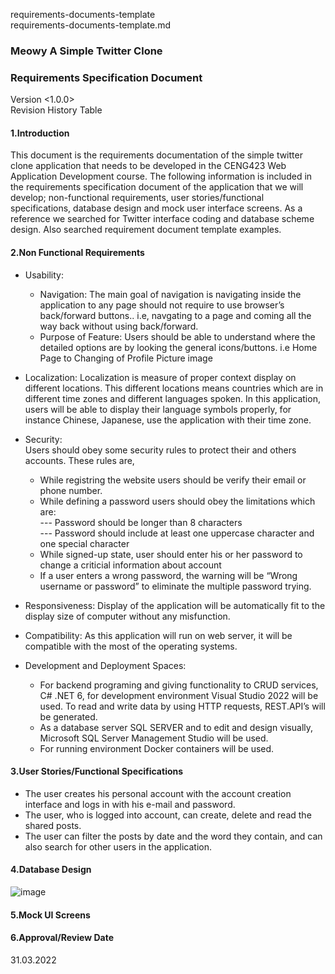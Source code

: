 requirements-documents-template  
requirements-documents-template.md
### Meowy A Simple Twitter Clone
### Requirements Specification Document
Version <1.0.0>  
Revision History Table

#### 1.Introduction  
This document is the requirements documentation of the simple twitter clone application that needs to be developed in the CENG423 Web Application Development course. The following information is included in the requirements specification document of the application that we will develop; non-functional requirements, user stories/functional specifications, database design and mock user interface screens. As a reference we searched for Twitter interface coding and database scheme design.
Also searched requirement document template examples.

#### 2.Non Functional Requirements  

- Usability:   
  * Navigation: The main goal of navigation is navigating inside the application to any page should not require to use browser’s back/forward buttons.. i.e, navgating to  a page and coming all the way back without using back/forward.  
  * Purpose of Feature: Users should be able to understand where the detailed options are by looking the general icons/buttons.  i.e Home Page to Changing of Profile   Picture image  
  
- Localization: Localization is measure of proper context display on different locations. This different locations means countries which are in different time zones and different languages spoken. In this application, users will be able to display their language symbols properly, for instance Chinese, Japanese, use the application with their time zone.  
- Security:  
	Users should obey some security rules to protect their and others accounts. These rules are,  
  *	While registring the website users should be verify their email or phone number.   
  *	While defining a password users should obey the limitations which are:  
    ---	Password should be longer than 8 characters  
    ---	Password should include at least one uppercase character and one special character  
  *	While signed-up state, user should enter his or her password to change a criticial information  about account  
  *	If a user enters a wrong password, the warning will be “Wrong username or password” to eliminate the multiple password trying.  

- Responsiveness: Display of the application will be automatically fit to the display size of computer without any misfunction.  

- Compatibility: As this application will run on web server, it will be compatible with the most of the operating systems.  

- Development and Deployment Spaces:  
  *	For backend programing and giving functionality to CRUD services, C# .NET 6, for development environment Visual Studio 2022 will be used. To read and write data by using HTTP requests, REST.API’s will be generated.  
  *	As a database server SQL SERVER and to edit and design visually, Microsoft SQL Server Management Studio will be used.   
  *	For running environment Docker containers will be used.  

#### 3.User Stories/Functional Specifications  
- The user creates his personal account with the account creation interface and logs in with his e-mail and password.  
- The user, who is logged into account, can create, delete and read the shared posts.  
- The user can filter the posts by date and the word they contain, and can also search for other users in the application.

#### 4.Database Design  
![image](https://user-images.githubusercontent.com/75277382/161124954-ec0a09de-3d52-4789-8b87-fa1786889d0c.png)


#### 5.Mock UI Screens  

#### 6.Approval/Review Date  
31.03.2022

